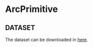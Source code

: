 # ArcPrimitive
## DATASET
The dataset can be downloaded in [here](https://drive.google.com/drive/folders/160ewMUKZ6-uDEpngM5o2dtvi9f3KsjzR?usp=sharing).
